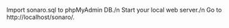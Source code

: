 Import sonaro.sql to phpMyAdmin DB./n
Start your local web server./n
Go to http://localhost/sonaro/.
